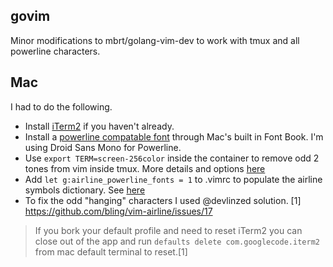 govim
---
Minor modifications to mbrt/golang-vim-dev to work with tmux and all powerline characters.

Mac
---
I had to do the following.

 * Install [iTerm2](https://www.iterm2.com/) if you haven't already.
 * Install a [powerline compatable font](https://github.com/powerline/fonts) through Mac's built in Font Book. I'm using Droid Sans Mono for Powerline.
 * Use `export TERM=screen-256color` inside the container to remove odd 2 tones from vim inside tmux. More details and options [here](http://superuser.com/questions/399296/256-color-support-for-vim-background-in-tmux)
 * Add `let g:airline_powerline_fonts = 1` to .vimrc to populate the airline symbols dictionary. See [here](https://github.com/bling/vim-airline/wiki/FAQ)
 * To fix the odd "hanging" characters I used @devlinzed solution. [1] https://github.com/bling/vim-airline/issues/17 

> If you bork your default profile and need to reset iTerm2 you can close out of the app and run `defaults delete com.googlecode.iterm2` from mac default terminal to reset.[1] 

